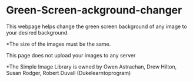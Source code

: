 # Green-Screen-ackground-changer
This webpage helps change the green screen background of any image to your desired background.

*The size of the images must be the same.

This page does not upload your images to any server

*The Simple Image Library is owned by Owen Astrachan, Drew Hilton, Susan Rodger, Robert Duvall (Dukelearntoprogram)
